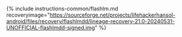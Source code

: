 {% include instructions-common/flashlm.md recoveryimage="https://sourceforge.net/projects/lifehackerhansol-android/files/recovery/flashlmdd/lineage-recovery-21.0-20240531-UNOFFICIAL-flashlmdd-signed.img" %}
